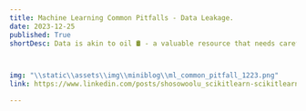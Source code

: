 ```yaml
---
title: Machine Learning Common Pitfalls - Data Leakage. 
date: 2023-12-25
published: True
shortDesc: Data is akin to oil 🛢️ - a valuable resource that needs careful handling. Just as crude oil undergoes preprocessing to extract valuable products, data too requires preprocessing to glean valuable insights. 



img: "\\static\\assets\\img\\miniblog\\ml_common_pitfall_1223.png"
link: https://www.linkedin.com/posts/shosowoolu_scikitlearn-scikitlearn-machinelearning-activity-7146563637497794560-PD5m?utm_source=share&utm_medium=member_desktop

---
```

